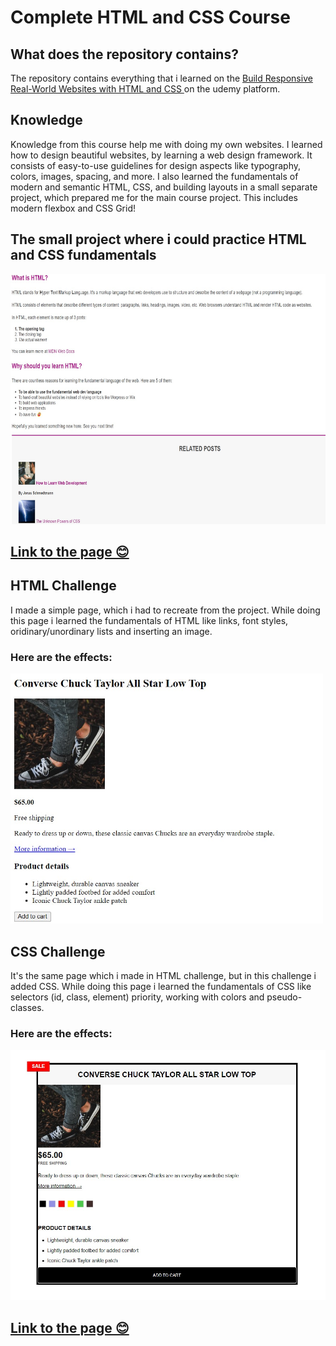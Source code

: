 # Complete HTML and CSS Course

<h2>What does the repository contains?</h3>
<p>The repository contains everything that i learned on the <a href="https://www.udemy.com/course/design-and-develop-a-killer-website-with-html5-and-css3/learn/">Build Responsive Real-World Websites with HTML and CSS
</a> on the udemy platform.</p>
<h2>Knowledge</h3>
<p>Knowledge from this course help me with doing my own websites. I learned how to design beautiful websites, by learning a web design framework. It consists of easy-to-use guidelines for design aspects like typography, colors, images, spacing, and more. I also learned the fundamentals of modern and semantic HTML, CSS, and building layouts in a small separate project, which prepared me for the main course project. This includes modern flexbox and CSS Grid!</p>

<h2>The small project where i could practice HTML and CSS fundamentals</h2>
<img src="/HTML-Fundamentals/materials/image.jpg"
height="400"
width="700">
<!-- ![Screenshot] -->

## [Link to the page 😊](https://html-css-project-kd.netlify.app/)

<h2>HTML Challenge</h2>
<p>I made a simple page, which i had to recreate from the project. While doing this page i learned the fundamentals of HTML like links, font styles, oridinary/unordinary lists and inserting an image. </p>
<h3>Here are the effects:</h3>
<img src="/HTML-Fundamentals/materials/challengeHTML.jpg"
height="400"
width="500">

<h2>CSS Challenge</h2>
<p>It's the same page which i made in HTML challenge, but in this challenge i added CSS. While doing this page i learned the fundamentals of CSS like selectors (id, class, element) priority, working with colors and pseudo-classes.
<h3>Here are the effects:</h3>
<img src="/HTML-Fundamentals/materials/css-challenge3.jpg"
height="400"
width="600">

## [Link to the page 😊](https://warm-bonbon-8a0666.netlify.app/)
